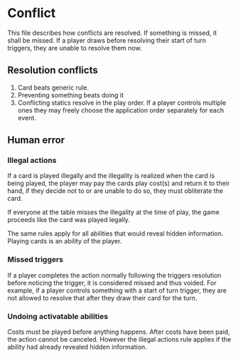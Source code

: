 # Conflict

This file describes how conflicts are resolved. If something is missed, it shall be missed. If a player draws before resolving their start of turn triggers, they are unable to resolve them now.

## Resolution conflicts

1. Card beats generic rule.
2. Preventing something beats doing it
3. Conflicting statics resolve in the play order. If a player controls multiple ones they may freely choose the application order separately for each event.

## Human error

### Illegal actions

If a card is played illegally and the illegality is realized when the card is being played, the player may pay the cards play cost(s) and return it to their hand, if they decide not to or are unable to do so, they must obliterate the card.

If everyone at the table misses the illegality at the time of play, the game proceeds like the card was played legally.

The same rules apply for all abilities that would reveal hidden information. Playing cards is an ability of the player.

### Missed triggers

If a player completes the action normally following the triggers resolution before noticing the trigger, it is considered missed and thus voided. For example, if a player controls something with a start of turn trigger, they are not allowed to resolve that after they draw their card for the turn. 

### Undoing activatable abilities

Costs must be played before anything happens. After costs have been paid, the action cannot be canceled. However the illegal actions rule applies if the ability had already revealed hidden information. 
